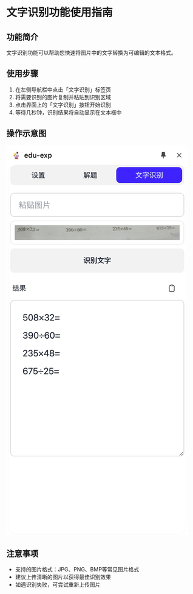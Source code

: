 # 文字识别功能使用指南

## 功能简介
文字识别功能可以帮助您快速将图片中的文字转换为可编辑的文本格式。

## 使用步骤
1. 在左侧导航栏中点击「文字识别」标签页
2. 将需要识别的图片复制并粘贴到识别区域
3. 点击界面上的「文字识别」按钮开始识别
4. 等待几秒钟，识别结果将自动显示在文本框中

## 操作示意图
![文字识别功能界面](../img/b81ac6b8e94d5c9cf5dd383cf45cccea.jpg)

## 注意事项
- 支持的图片格式：JPG、PNG、BMP等常见图片格式
- 建议上传清晰的图片以获得最佳识别效果
- 如遇识别失败，可尝试重新上传图片
